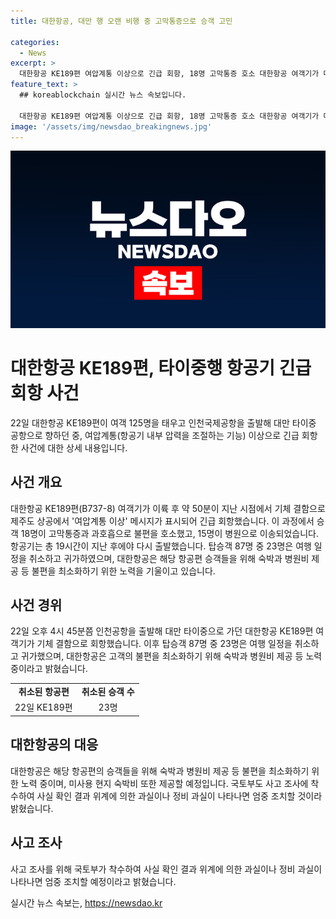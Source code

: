```yaml
---
title: 대한항공, 대만 행 오랜 비행 중 고막통증으로 승객 고민

categories:
  - News
excerpt: >
  대한항공 KE189편 여압계통 이상으로 긴급 회항, 18명 고막통증 호소 대한항공 여객기가 대만으로 출발하다 긴급 회항한 사건이 발생했다. 22일 4시 45분쯤 이륙한 이 여객기는 기체 결함으로 회항을 결정했으며, 이로 인해 18명의 승객이 고막통증과 과호흡 등 불편을 호소했다. 대한항공은 승객들에게 숙박과 병원비를 제공하고 정확한 회항 경위를 조사 중이라고 전했다. 국토부도 사고 조사에 착수했다.
feature_text: >
  ## koreablockchain 실시간 뉴스 속보입니다.

  대한항공 KE189편 여압계통 이상으로 긴급 회항, 18명 고막통증 호소 대한항공 여객기가 대만으로 출발하다 긴급 회항한 사건이 발생했다. 22일 4시 45분쯤 이륙한 이 여객기는 기체 결함으로 회항을 결정했으며, 이로 인해 18명의 승객이 고막통증과 과호흡 등 불편을 호소했다. 대한항공은 승객들에게 숙박과 병원비를 제공하고 정확한 회항 경위를 조사 중이라고 전했다. 국토부도 사고 조사에 착수했다.
image: '/assets/img/newsdao_breakingnews.jpg'
---
```


<p><img src="/assets/img/newsdao_breakingnews.jpg" alt="koreablockchain 속보" /></p>

<h1>대한항공 KE189편, 타이중행 항공기 긴급 회항 사건</h1>

<p data-ke-size="size16">22일 대한항공 KE189편이 여객 125명을 태우고 인천국제공항을 출발해 대만 타이중 공항으로 향하던 중, 여압계통(항공기 내부 압력을 조절하는 기능) 이상으로 긴급 회항한 사건에 대한 상세 내용입니다.</p>

<h2 data-ke-size="size26">사건 개요</h2>

<p data-ke-size="size16">대한항공 KE189편(B737-8) 여객기가 이륙 후 약 50분이 지난 시점에서 기체 결함으로 제주도 상공에서 '여압계통 이상' 메시지가 표시되어 긴급 회항했습니다. 이 과정에서 승객 18명이 고막통증과 과호흡으로 불편을 호소했고, 15명이 병원으로 이송되었습니다. 항공기는 총 19시간이 지난 후에야 다시 출발했습니다. 탑승객 87명 중 23명은 여행 일정을 취소하고 귀가하였으며, 대한항공은 해당 항공편 승객들을 위해 숙박과 병원비 제공 등 불편을 최소화하기 위한 노력을 기울이고 있습니다.</p>

<h2 data-ke-size="size26">사건 경위</h2>

<p data-ke-size="size16">22일 오후 4시 45분쯤 인천공항을 출발해 대만 타이중으로 가던 대한항공 KE189편 여객기가 기체 결함으로 회항했습니다. 이후 탑승객 87명 중 23명은 여행 일정을 취소하고 귀가했으며, 대한항공은 고객의 불편을 최소화하기 위해 숙박과 병원비 제공 등 노력 중이라고 밝혔습니다.</p>

<table>
    <tr>
        <td style="text-align: center; height: 17px;"><b>취소된 항공편</b></td>
        <td style="text-align: center; height: 17px;"><b>취소된 승객 수</b></td>
    </tr>
    <tr>
        <td style="text-align: center; height: 17px;">22일 KE189편</td>
        <td style="text-align: center; height: 17px;">23명</td>
    </tr>
</table>

<h2 data-ke-size="size26">대한항공의 대응</h2>

<p data-ke-size="size16">대한항공은 해당 항공편의 승객들을 위해 숙박과 병원비 제공 등 불편을 최소화하기 위한 노력 중이며, 미사용 현지 숙박비 또한 제공할 예정입니다. 국토부도 사고 조사에 착수하여 사실 확인 결과 위계에 의한 과실이나 정비 과실이 나타나면 엄중 조치할 것이라 밝혔습니다.</p>

<h2 data-ke-size="size26">사고 조사</h2>

<p data-ke-size="size16">사고 조사를 위해 국토부가 착수하여 사실 확인 결과 위계에 의한 과실이나 정비 과실이 나타나면 엄중 조치할 예정이라고 밝혔습니다.</p>
실시간 뉴스 속보는, <a href="https://newsdao.kr" rel="dofollow">https://newsdao.kr</a>


